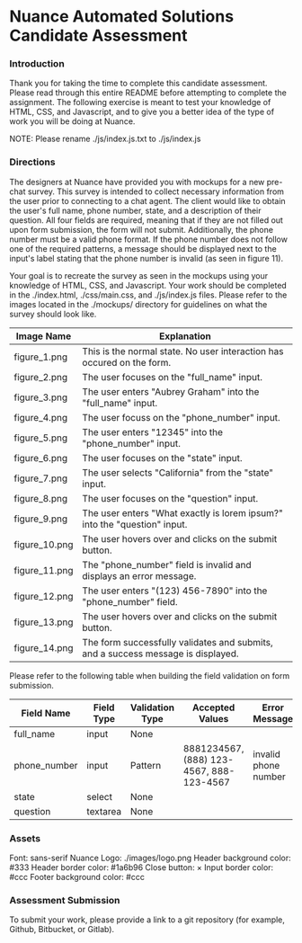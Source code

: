 # Nuance Automated Solutions Candidate Assessment

### Introduction

Thank you for taking the time to complete this candidate assessment. Please read through this entire README before attempting to complete the assignment. The following exercise is meant to test your knowledge of HTML, CSS, and Javascript, and to give you a better idea of the type of work you will be doing at Nuance.

NOTE: Please rename ./js/index.js.txt to ./js/index.js

### Directions

The designers at Nuance have provided you with mockups for a new pre-chat survey. This survey is intended to collect necessary information from the user prior to connecting to a chat agent. The client would like to obtain the user's full name, phone number, state, and a description of their question. All four fields are required, meaning that if they are not filled out upon form submission, the form will not submit. Additionally, the phone number must be a valid phone format. If the phone number does not follow one of the required patterns, a message should be displayed next to the input's label stating that the phone number is invalid (as seen in figure 11).

Your goal is to recreate the survey as seen in the mockups using your knowledge of HTML, CSS, and Javascript. Your work should be completed in the ./index.html, ./css/main.css, and ./js/index.js files. Please refer to the images located in the ./mockups/ directory for guidelines on what the survey should look like.

| Image Name    | Explanation
| ----------    | -----------
| figure_1.png  | This is the normal state. No user interaction has occured on the form.
| figure_2.png  | The user focuses on the "full_name" input.
| figure_3.png  | The user enters "Aubrey Graham" into the "full_name" input.
| figure_4.png  | The user focuss on the "phone_number" input.
| figure_5.png  | The user enters "12345" into the "phone_number" input.
| figure_6.png  | The user focuses on the "state" input.
| figure_7.png  | The user selects "California" from the "state" input.
| figure_8.png  | The user focuses on the "question" input.
| figure_9.png  | The user enters "What exactly is lorem ipsum?" into the "question" input.
| figure_10.png | The user hovers over and clicks on the submit button.
| figure_11.png | The "phone_number" field is invalid and displays an error message.
| figure_12.png | The user enters "(123) 456-7890" into the "phone_number" field.
| figure_13.png | The user hovers over and clicks on the submit button.
| figure_14.png | The form successfully validates and submits, and a success message is displayed.

Please refer to the following table when building the field validation on form submission.

| Field Name   | Field Type | Validation Type | Accepted Values                          | Error Message        | Required |
| ------------ | ---------- | --------------- | ---------------------------------------- | -------------------- | -------- |
| full_name    | input      | None            |                                          |                      | Yes      |
| phone_number | input      | Pattern         | 8881234567, (888) 123-4567, 888-123-4567 | invalid phone number | Yes      |
| state        | select     | None            |                                          |                      | Yes      |
| question     | textarea   | None            |                                          |                      | Yes      |

### Assets

Font: sans-serif
Nuance Logo: ./images/logo.png
Header background color: #333
Header border color: #1a6b96
Close button: &times;
Input border color: #ccc
Footer background color: #ccc

### Assessment Submission

To submit your work, please provide a link to a git repository (for example, Github, Bitbucket, or Gitlab).